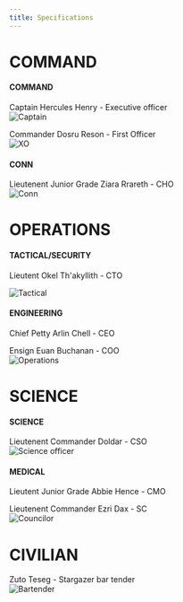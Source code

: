 ```yaml
---
title: Specifications
---
```


# COMMAND
#### COMMAND
Captain Hercules Henry - Executive officer
<br />
![Captain](/assets/images/Captain_Henry.jpg)

Commander Dosru Reson - First Officer
<br />
![XO](/assets/images/Dosru-Reson.png)

#### CONN
Lieutenent Junior Grade Ziara Rrareth - CHO
<br />
![Conn](/assets/images/Ziara.png)

# OPERATIONS
#### TACTICAL/SECURITY
Lieutent Okel Th'akyllith - CTO
<br />

![Tactical](/assets/images/Okel.jpg)


#### ENGINEERING

Chief Petty Arlin Chell - CEO

Ensign Euan Buchanan - COO
<br />
![Operations](/assets/images/Ensign-Buchanan.png
)

# SCIENCE
#### SCIENCE
Lieutenent Commander Doldar - CSO
<br />
![Science officer](/assets/images/Doldar.png)

#### MEDICAL
Lieutent Junior Grade Abbie Hence - CMO

Lieutenent Commander Ezri Dax - SC
<br />
![Councilor](/assets/images/Ezri-dax.jpg)


# CIVILIAN
Zuto Teseg - Stargazer bar tender
<br /> 
![Bartender](/assets/images/Zuto_Teseg.png)

